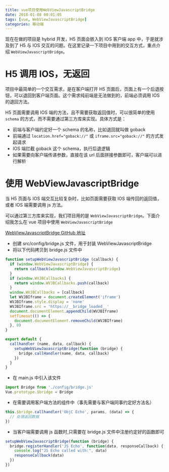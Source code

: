 ```yaml
---
title: vue项目使用WebViewJavascriptBridge
date: 2018-01-08 00:01:05
tags: [vue, WebViewJavascriptBridge]
categories: 移动端
---
```


现在在做的项目是 hybrid 开发，H5 页面会嵌入到 IOS 客户端 app 中，于是就涉及到了 H5 与 IOS 交互的问题。在这里记录一下项目中用到的交互方式，重点介绍 `WebViewJavascriptBridge`。
<!--more-->

# H5 调用 IOS，无返回

项目中最简单的一个交互需求，是在客户端打开 H5 页面后，页面上有一个后退按钮，可以退回到客户端页面。这个需求纯前端是无法做到的，前端必须调用 IOS 的退回方法。

H5 页面需要调用 IOS 端的方法，且不需要获取返回值时，可以很简单的使用 `schema` 的方式，而不需要通过第三方库来实现。具体方式是：

* 前端与客户端约定好一个 schema 的名称，比如退回就叫做 goback
* 前端通过 `location.href="goback://"` 或 `iframe.src="goback://"` 的方式发起请求
* IOS 端拦截 goback 这个 schema，执行后退逻辑
* 如果需要向客户端传递参数，直接在该 url 后面拼接参数即可，客户端可以进行解析

# 使用 WebViewJavascriptBridge

当 H5 页面与 IOS 端交互比较复杂时，比如页面需要获取 IOS 端传回的返回值，或者 IOS 端需要调用 js 方法。

可以通过第三方库来实现，我们项目用的是 `WebViewJavascriptBridge`。下面介绍我怎么在 vue 项目中使用 `WebViewJavascriptBridge`

[WebViewJavascriptBridge GitHub 地址](https://github.com/marcuswestin/WebViewJavascriptBridge)

* 创建 src/config/bridge.js 文件，用于封装 WebViewJavascriptBridge 
* 将以下代码拷贝到 bridge.js 文件中
```JavaScript
function setupWebViewJavascriptBridge (callback) {
  if (window.WebViewJavascriptBridge) {
    return callback(window.WebViewJavascriptBridge)
  }
  if (window.WVJBCallbacks) {
    return window.WVJBCallbacks.push(callback)
  }
  window.WVJBCallbacks = [callback]
  let WVJBIframe = document.createElement('iframe')
  WVJBIframe.style.display = 'none'
  WVJBIframe.src = 'https://__bridge_loaded__'
  document.documentElement.appendChild(WVJBIframe)
  setTimeout(() => {
    document.documentElement.removeChild(WVJBIframe)
  }, 0)
}

export default {
  callhandler (name, data, callback) {
    setupWebViewJavascriptBridge(function (bridge) {
      bridge.callHandler(name, data, callback)
    })
  }
}
```
* 在 main.js 中引入该文件
```JavaScript
import Bridge from './config/bridge.js'
Vue.prototype.$bridge = Bridge
```
* 在需要调用客户端方法的组件中（事先需要与客户端同事约定好方法名）
```JavaScript
this.$bridge.callhandler('ObjC Echo', params, (data) => {
  // 处理返回数据
})
```
* 当客户端需要调用 js 函数时,只需要在 bridge.js 文件中注册约定好的函数即可
```JavaScript
setupWebViewJavascriptBridge(function (bridge) {
  bridge.registerHandler('JS Echo', function(data, responseCallback) {
    console.log("JS Echo called with:", data)
    responseCallback(data)
  })
})
```

